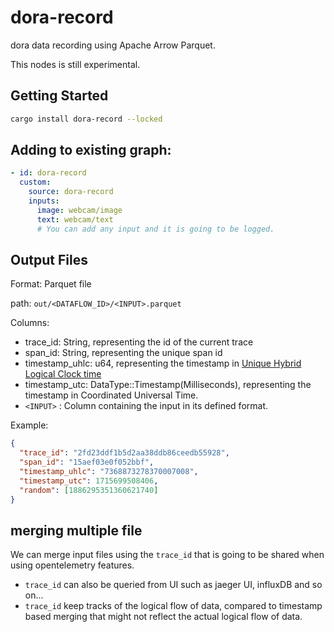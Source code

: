 # dora-record

dora data recording using Apache Arrow Parquet.

This nodes is still experimental.

## Getting Started

```bash
cargo install dora-record --locked
```

## Adding to existing graph:

```yaml
- id: dora-record
  custom:
    source: dora-record
    inputs:
      image: webcam/image
      text: webcam/text
      # You can add any input and it is going to be logged.
```

## Output Files

Format: Parquet file

path: `out/<DATAFLOW_ID>/<INPUT>.parquet`

Columns:

- trace_id: String, representing the id of the current trace
- span_id: String, representing the unique span id
- timestamp_uhlc: u64, representing the timestamp in [Unique Hybrid Logical Clock time](https://github.com/atolab/uhlc-rs)
- timestamp_utc: DataType::Timestamp(Milliseconds), representing the timestamp in Coordinated Universal Time.
- `<INPUT>` : Column containing the input in its defined format.

Example:

```json
{
  "trace_id": "2fd23ddf1b5d2aa38ddb86ceedb55928",
  "span_id": "15aef03e0f052bbf",
  "timestamp_uhlc": "7368873278370007008",
  "timestamp_utc": 1715699508406,
  "random": [1886295351360621740]
}
```

## merging multiple file

We can merge input files using the `trace_id` that is going to be shared when using opentelemetry features.

- `trace_id` can also be queried from UI such as jaeger UI, influxDB and so on...
- `trace_id` keep tracks of the logical flow of data, compared to timestamp based merging that might not reflect the actual logical flow of data.
